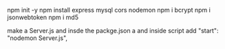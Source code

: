 npm init -y
npm install express mysql cors nodemon
npm i bcrypt
npm i jsonwebtoken
npm i md5

make a Server.js
and insde the packge.json a and inside script add
"start": "nodemon Server.js",
